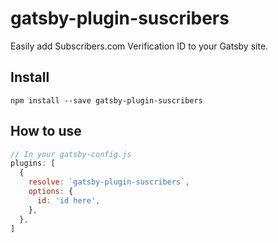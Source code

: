 # gatsby-plugin-suscribers

Easily add Subscribers.com Verification ID to your Gatsby site.

## Install
`npm install --save gatsby-plugin-suscribers`

## How to use

```javascript
// In your gatsby-config.js
plugins: [
  {
    resolve: `gatsby-plugin-suscribers`,
    options: {
      id: 'id here',
    },
  },
]
```